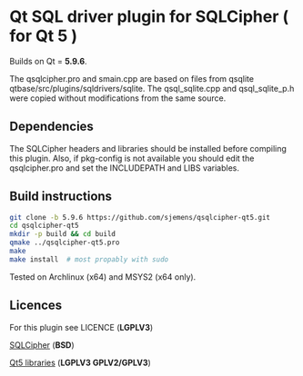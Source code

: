 # Qt SQL driver plugin for SQLCipher ( for Qt 5 )

Builds on Qt = **5.9.6**.

The qsqlcipher.pro and smain.cpp are based on files from qsqlite
 qtbase/src/plugins/sqldrivers/sqlite.
The qsql_sqlite.cpp and qsql_sqlite_p.h were copied without
modifications from the same source.

## Dependencies

The SQLCipher headers and libraries should be installed before
compiling this plugin. Also, if pkg-config is not available you should
edit the qsqlcipher.pro and set the INCLUDEPATH and LIBS variables.


## Build instructions

```bash
git clone -b 5.9.6 https://github.com/sjemens/qsqlcipher-qt5.git
cd qsqlcipher-qt5
mkdir -p build && cd build
qmake ../qsqlcipher-qt5.pro
make
make install  # most propably with sudo
```

Tested on Archlinux (x64) and MSYS2 (x64 only).


## Licences

For this plugin see LICENCE (**LGPLV3**)

[SQLCipher](https://www.zetetic.net/sqlcipher/license/) (**BSD**)

[Qt5 libraries](https://www.qt.io/licensing/) (**LGPLV3  GPLV2/GPLV3**)
